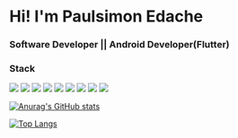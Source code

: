 # Hi! I'm Paulsimon Edache

### Software Developer || Android Developer(Flutter) 


<h3>Stack</h3>
<div>
  
<img src="https://img.icons8.com/color/48/000000/html-5--v1.png"/>
  
<img src="https://img.icons8.com/color/48/000000/css3.png"/>
  
<img src="https://img.icons8.com/color/48/000000/javascript--v2.png"/>
  
<img src="https://img.icons8.com/officel/48/000000/react.png"/>

<img src="https://img.icons8.com/color/48/000000/nodejs.png"/>
  
<img src="https://img.icons8.com/color/48/000000/typescript.png"/>
    
<img src="https://img.icons8.com/color/48/000000/flutter.png"/>
  
<img src="https://img.icons8.com/color/48/000000/redux.png"/>
  
<img src="https://img.icons8.com/color/48/000000/vue-js.png"/>
 
</div>



[![Anurag's GitHub stats](https://github-readme-stats.vercel.app/api?username=paultech4u&show_icons=true&theme=radical)](https://github.com/anuraghazra/github-readme-stats)

[![Top Langs](https://github-readme-stats.vercel.app/api/top-langs/?username=Vicviral&langs_count=10&layout=compact&show_icons=true&theme=dark)](https://github.com/anuraghazra/github-readme-stats)
